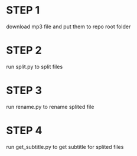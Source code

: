 # STEP 1
download mp3 file and put them to repo root folder
# STEP 2
run split.py to split files
# STEP 3
run rename.py to rename splited file
# STEP 4
run get_subtitle.py to get subtitle for splited files
